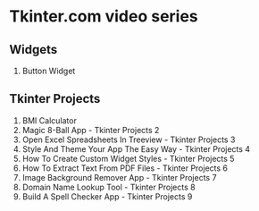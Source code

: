 # Tkinter.com video series

## Widgets

1. Button Widget

## Tkinter Projects

1. BMI Calculator
2. Magic 8-Ball App - Tkinter Projects 2
3. Open Excel Spreadsheets In Treeview - Tkinter Projects 3
4. Style And Theme Your App The Easy Way - Tkinter Projects 4
5. How To Create Custom Widget Styles - Tkinter Projects 5
6. How To Extract Text From PDF Files - Tkinter Projects 6
7. Image Background Remover App - Tkinter Projects 7
8. Domain Name Lookup Tool - Tkinter Projects 8
9. Build A Spell Checker App - Tkinter Projects 9
